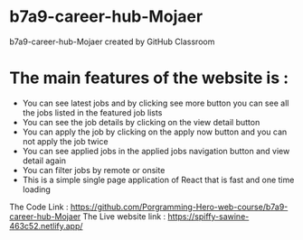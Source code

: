 # b7a9-career-hub-Mojaer
b7a9-career-hub-Mojaer created by GitHub Classroom

# The main features of the website is :
- You can see latest jobs and by clicking see more button you can see all the jobs listed in the featured job lists
- You can see the job details by clicking on the view detail button
- You can apply the job by clicking on the apply now button and you can not apply the job twice
- You can see applied jobs in the applied jobs navigation button and view detail again
- You can filter jobs by remote or onsite
- This is a simple single page application of React that is fast and one time loading

The Code Link : https://github.com/Porgramming-Hero-web-course/b7a9-career-hub-Mojaer
The Live website link : https://spiffy-sawine-463c52.netlify.app/
